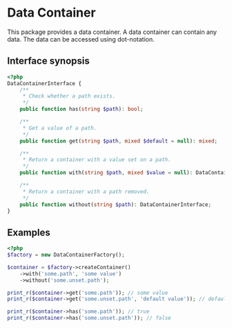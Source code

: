 # Data Container

This package provides a data container. A data container can contain any data.
The data can be accessed using dot-notation.

## Interface synopsis

```php
<?php
DataContainerInterface {
    /**
     * Check whether a path exists.
     */
    public function has(string $path): bool;

    /**
     * Get a value of a path.
     */
    public function get(string $path, mixed $default = null): mixed;

    /**
     * Return a container with a value set on a path.
     */
    public function with(string $path, mixed $value = null): DataContainerInterface;

    /**
     * Return a container with a path removed.
     */
    public function without(string $path): DataContainerInterface;
}
```

## Examples

```php
<?php
$factory = new DataContainerFactory();

$container = $factory->createContainer()
    ->with('some.path', 'some value')
    ->without('some.unset.path');

print_r($container->get('some.path')); // some value
print_r($container->get('some.unset.path', 'default value')); // default value

print_r($container->has('some.path')); // true
print_r($container->has('some.unset.path')); // false
```
